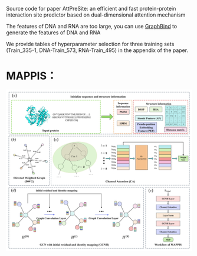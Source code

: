 Source code for paper AttPreSite: an efficient and fast protein-protein interaction site predictor based on dual-dimensional attention mechanism

The features of DNA and RNA are too large, you can use [GraphBind](http://www.csbio.sjtu.edu.cn/bioinf/GraphBind/sourcecode.html) to generate the features of DNA and RNA

We provide tables of hyperparameter selection for three training sets (Train_335-1, DNA-Train_573, RNA-Train_495) in the appendix of the paper.

# MAPPIS：
![描述文字](Doc/1.jpg)
